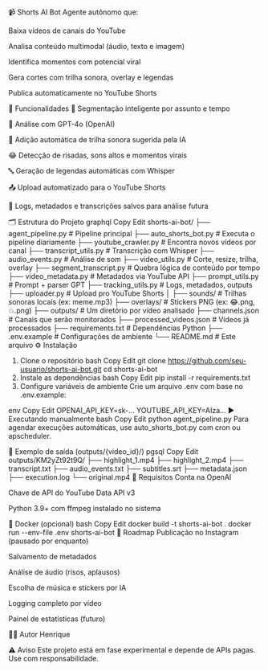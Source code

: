 📹 Shorts AI Bot
Agente autônomo que:

Baixa vídeos de canais do YouTube

Analisa conteúdo multimodal (áudio, texto e imagem)

Identifica momentos com potencial viral

Gera cortes com trilha sonora, overlay e legendas

Publica automaticamente no YouTube Shorts

🚀 Funcionalidades
🎯 Segmentação inteligente por assunto e tempo

🧠 Análise com GPT-4o (OpenAI)

🎵 Adição automática de trilha sonora sugerida pela IA

😂 Detecção de risadas, sons altos e momentos virais

🔤 Geração de legendas automáticas com Whisper

📤 Upload automatizado para o YouTube Shorts

🧾 Logs, metadados e transcrições salvos para análise futura

🗂️ Estrutura do Projeto
graphql
Copy
Edit
shorts-ai-bot/
├── agent_pipeline.py          # Pipeline principal
├── auto_shorts_bot.py         # Executa o pipeline diariamente
├── youtube_crawler.py         # Encontra novos vídeos por canal
├── transcript_utils.py        # Transcrição com Whisper
├── audio_events.py            # Análise de som
├── video_utils.py             # Corte, resize, trilha, overlay
├── segment_transcript.py      # Quebra lógica de conteúdo por tempo
├── video_metadata.py          # Metadados via YouTube API
├── prompt_utils.py            # Prompt + parser GPT
├── tracking_utils.py          # Logs, metadados, outputs
├── uploader.py                # Upload pro YouTube Shorts
│
├── sounds/                    # Trilhas sonoras locais (ex: meme.mp3)
├── overlays/                  # Stickers PNG (ex: 😂.png, 💥.png)
├── outputs/                   # Um diretório por vídeo analisado
├── channels.json              # Canais que serão monitorados
├── processed_videos.json      # Vídeos já processados
├── requirements.txt           # Dependências Python
├── .env.example               # Configurações de ambiente
└── README.md                  # Este arquivo
⚙️ Instalação
1. Clone o repositório
bash
Copy
Edit
git clone https://github.com/seu-usuario/shorts-ai-bot.git
cd shorts-ai-bot
2. Instale as dependências
bash
Copy
Edit
pip install -r requirements.txt
3. Configure variáveis de ambiente
Crie um arquivo .env com base no .env.example:

env
Copy
Edit
OPENAI_API_KEY=sk-...
YOUTUBE_API_KEY=AIza...
▶️ Executando manualmente
bash
Copy
Edit
python agent_pipeline.py
Para agendar execuções automáticas, use auto_shorts_bot.py com cron ou apscheduler.

🧪 Exemplo de saída (outputs/{video_id}/)
pgsql
Copy
Edit
outputs/KM2yZt92t9Q/
├── highlight_1.mp4
├── highlight_2.mp4
├── transcript.txt
├── audio_events.txt
├── subtitles.srt
├── metadata.json
├── execution.log
└── original.mp4
🧠 Requisitos
Conta na OpenAI

Chave de API do YouTube Data API v3

Python 3.9+ com ffmpeg instalado no sistema

🧱 Docker (opcional)
bash
Copy
Edit
docker build -t shorts-ai-bot .
docker run --env-file .env shorts-ai-bot
📌 Roadmap
 Publicação no Instagram (pausado por enquanto)

 Salvamento de metadados

 Análise de áudio (risos, aplausos)

 Escolha de música e stickers por IA

 Logging completo por vídeo

 Painel de estatísticas (futuro)

👨‍💻 Autor
Henrique

⚠️ Aviso
Este projeto está em fase experimental e depende de APIs pagas. Use com responsabilidade.
